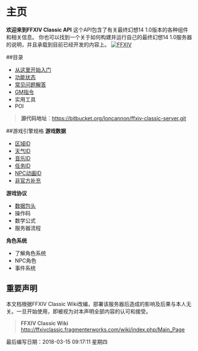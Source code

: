 ﻿# 主页

**欢迎来到FFXIV Classic API**
这个API包含了有关最终幻想14 1.0版本的各种组件和相关信息。
你也可以找到一个关于如何构建并运行自己的最终幻想14 1.0服务器的说明，并且承载到目前已经开发的内容上。
[![FFXIV](http://mydcs.f3322.net:11002/server/../Public/Uploads/2018-03-15/5aaa7f92e7be2.png "FFXIV")](http://mydcs.f3322.net:11002/server/../Public/Uploads/2018-03-15/5aaa7f92e7be2.png "FFXIV")

##目录
- [从这里开始入门](http://mydcs.f3322.net:11002/web/#/1?page_id=3 "构建项目")
- [功能状态](http://mydcs.f3322.net:11002/web/#/1?page_id=4 "功能状态")
- [常见问题解答](http://mydcs.f3322.net:11002/web/#/1?page_id=5 "常见问题解答")
- [GM指令](http://mydcs.f3322.net:11002/web/#/1?page_id=7 "GM指令")
- 实用工具
- POI

> **源代码地址**：https://bitbucket.org/Ioncannon/ffxiv-classic-server.git

##游戏引擎规格
**游戏数据**
- [区域ID](http://mydcs.f3322.net:11002/web/#/1?page_id=6 "区域ID")
- [天气ID](http://mydcs.f3322.net:11002/web/#/1?page_id=8 "天气ID")
- [音乐ID](http://mydcs.f3322.net:11002/web/#/1?page_id=13 "音乐ID")
- [任务ID](http://mydcs.f3322.net:11002/web/#/1?page_id=10 "任务ID")
- [NPC动画ID](http://mydcs.f3322.net:11002/web/#/1?page_id=11 "NPC动画ID")
- [非官方补充](http://mydcs.f3322.net:11002/web/#/1?page_id=12 "非官方补充")

**游戏协议**
- [数据包头](http://mydcs.f3322.net:11002/web/#/1?page_id=14 "数据包头")
- 操作码
- 数学公式
- 服务器流程

**角色系统**
- 了解角色系统
- NPC角色
- 事件系统

## 重要声明
本文档根据FFXIV Classic Wiki改编，部署该服务器后造成的影响及后果与本人无关。一旦开始使用，即被视为对本声明全部内容的认可和接受。
> **FFXIV Classic Wiki** http://ffxivclassic.fragmenterworks.com/wiki/index.php/Main_Page

最后编写日期：2018-03-15 09:17:11 星期四




